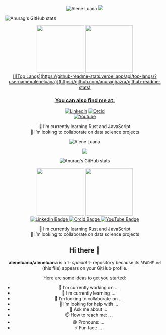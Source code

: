 <p align="center">
  <img src="https://komarev.com/ghpvc/?username=aleneluan&color=red&style=for-the-badge&label=VISUALIZAÇÕES+DESTE+PERFIL" alt="Alene Luana" />
<picture>
  <source
    srcset="https://github-readme-stats.vercel.app/api?username=aleneluana&show_icons=true&theme=dark"
    media="(prefers-color-scheme: dark)" />
  <source
    srcset="https://github-readme-stats.vercel.app/api?username=anuraghazra&show_icons=true"
    media="(prefers-color-scheme: light), (prefers-color-scheme: no-preference)"
  />
  <img src="https://github-readme-stats.vercel.app/api?username=aleneluana&show_icons=true" />
</picture>

![Anurag's GitHub stats](https://github-readme-stats.vercel.app/api?username=aleneluana&theme=dracula&show_icons=true)



<div align="center">
  <a href="https://github.com/nextmarte">
  <img height="150em" src="https://github-readme-stats.vercel.app/api?username=aleneluana&show_icons=true&theme=dark&include_all_commits=true&count_private=true"/>
  <img height="150em" src="https://github-readme-stats.vercel.app/api/top-langs/?username=aleneluana&layout=compact&langs_count=16&theme=dark&hide=LUA,SCSS,html,tex,jupyter%20notebook&hide_progress=true"/>
<div>
[![Top Langs](https://github-readme-stats.vercel.app/api/top-langs/?username=aleneluana)](https://github.com/anuraghazra/github-readme-stats)





### You can also find me at:
[![Linkedin](https://img.shields.io/badge/LinkedIn-blue?style=for-the-badge&logo=Linkedin)](https://www.linkedin.com/in/marcus-ramalho-8a440545/)
[![Orcid](https://img.shields.io/badge/Orcid-green.svg?style=for-the-badge&logo=orcid)](https://orcid.org/0009-0003-9282-7098)
  <br>
[![Youtube](https://img.shields.io/youtube/channel/views/UCL1aCShE8iFsqfMqglIFNcw?style=social)](https://www.youtube.com/channel/UCL1aCShE8iFsqfMqglIFNcw)  



🌱 I’m currently learning Rust and JavaScript
  <br>
👯 I’m looking to collaborate on data science projects




<p align="center">
  <img src="https://komarev.com/ghpvc/?username=aleneluan&color=red&style=for-the-badge&label=VISUALIZAÇÕES+DESTE+PERFIL" alt="Alene Luana" />
</p>

<picture>
  <source srcset="https://github-readme-stats.vercel.app/api?username=aleneluana&show_icons=true&theme=dark" media="(prefers-color-scheme: dark)" />
  <source srcset="https://github-readme-stats.vercel.app/api?username=anuraghazra&show_icons=true" media="(prefers-color-scheme: light), (prefers-color-scheme: no-preference)" />
  <img src="https://github-readme-stats.vercel.app/api?username=aleneluana&show_icons=true" />
</picture>

![Anurag's GitHub stats](https://github-readme-stats.vercel.app/api?username=aleneluana&theme=dracula&show_icons=true)

<div align="center">
  <a href="https://github.com/nextmarte">
    <img height="150em" src="https://github-readme-stats.vercel.app/api?username=aleneluana&show_icons=true&theme=dark&include_all_commits=true&count_private=true"/>
    <img height="150em" src="https://github-readme-stats.vercel.app/api/top-langs/?username=aleneluana&layout=compact&langs_count=16&theme=dark&hide=LUA,SCSS,html,tex,jupyter%20notebook&hide_progress=true"/>
  </a>
</div>

<!-- Badges side by side -->
<div align="center">
  <a href="https://www.linkedin.com/in/marcus-ramalho-8a440545/">
    <img src="https://img.shields.io/badge/LinkedIn-blue?style=for-the-badge&logo=Linkedin" alt="LinkedIn Badge" />
  </a>
  <a href="https://orcid.org/0009-0003-9282-7098">
    <img src="https://img.shields.io/badge/Orcid-green.svg?style=for-the-badge&logo=orcid" alt="Orcid Badge" />
  </a>
  <a href="https://www.youtube.com/channel/UCL1aCShE8iFsqfMqglIFNcw">
    <img src="https://img.shields.io/youtube/channel/views/UCL1aCShE8iFsqfMqglIFNcw?style=social" alt="YouTube Badge" />
  </a>
</div>

🌱 I’m currently learning Rust and JavaScript  
👯 I’m looking to collaborate on data science projects




## Hi there 👋


**aleneluana/aleneluana** is a ✨ _special_ ✨ repository because its `README.md` (this file) appears on your GitHub profile.

Here are some ideas to get you started:

- 🔭 I’m currently working on ...
- 🌱 I’m currently learning ...
- 👯 I’m looking to collaborate on ...
- 🤔 I’m looking for help with ...
- 💬 Ask me about ...
- 📫 How to reach me: ...
- 😄 Pronouns: ...
- ⚡ Fun fact: ...

